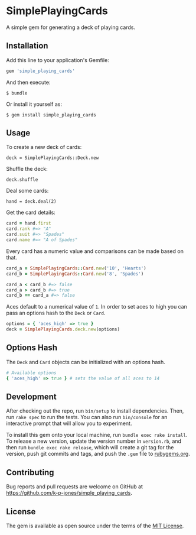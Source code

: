 # SimplePlayingCards

A simple gem for generating a deck of playing cards.

## Installation

Add this line to your application's Gemfile:

```ruby
gem 'simple_playing_cards'
```

And then execute:

    $ bundle

Or install it yourself as:

    $ gem install simple_playing_cards

## Usage

To create a new deck of cards:

`deck = SimplePlayingCards::Deck.new`

Shuffle the deck:

`deck.shuffle`

Deal some cards:

`hand = deck.deal(2)`

Get the card details:

```ruby
card = hand.first
card.rank #=> "A"
card.suit #=> "Spades"
card.name #=> "A of Spades"
```

Every card has a numeric value and comparisons can be made based on that.

```ruby
card_a = SimplePlayingCards::Card.new('10', 'Hearts')
card_b = SimplePlayingCards::Card.new('8', 'Spades')

card_a < card_b #=> false
card_a > card_b #=> true
card_b == card_a #=> false
```

Aces default to a numerical value of `1`. In order to set aces
to high you can pass an options hash to the `Deck` or `Card`.

```ruby
options = { 'aces_high' => true }
deck = SimplePlayingCards.deck.new(options)
```

## Options Hash

The `Deck` and `Card` objects can be initialized with an options hash.
```ruby
# Available options
{ 'aces_high' => true } # sets the value of all aces to 14
```

## Development

After checking out the repo, run `bin/setup` to install dependencies. Then, run `rake spec` to run the tests. You can also run `bin/console` for an interactive prompt that will allow you to experiment.

To install this gem onto your local machine, run `bundle exec rake install`. To release a new version, update the version number in `version.rb`, and then run `bundle exec rake release`, which will create a git tag for the version, push git commits and tags, and push the `.gem` file to [rubygems.org](https://rubygems.org).

## Contributing

Bug reports and pull requests are welcome on GitHub at https://github.com/k-p-jones/simple_playing_cards.


## License

The gem is available as open source under the terms of the [MIT License](http://opensource.org/licenses/MIT).

